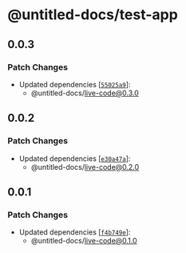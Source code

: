 # @untitled-docs/test-app

## 0.0.3

### Patch Changes

- Updated dependencies [[`55025a9`](https://github.com/Thinkmill/untitled-docs/commit/55025a9ef888036dc7ca6884e2f337a04071e9a0)]:
  - @untitled-docs/live-code@0.3.0

## 0.0.2

### Patch Changes

- Updated dependencies [[`e30a47a`](https://github.com/Thinkmill/untitled-docs/commit/e30a47a398bd40741a5aee39edfdc9b0f2bc09fb)]:
  - @untitled-docs/live-code@0.2.0

## 0.0.1

### Patch Changes

- Updated dependencies [[`f4b749e`](https://github.com/Thinkmill/untitled-docs/commit/f4b749e6f9c8c5248eb3ebb42469154e2d669256)]:
  - @untitled-docs/live-code@0.1.0
